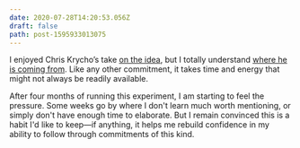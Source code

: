 ```yaml
---
date: 2020-07-28T14:20:53.056Z
draft: false
path: post-1595933013075
---
```

I enjoyed Chris Krycho’s take [on the idea](https://v5.chriskrycho.com/journal/this-week-i-learned/5/), but I totally understand [where he is coming from](https://v5.chriskrycho.com/journal/this-week-i-learned/ending-for-now/). Like any other commitment, it takes time and energy that might not always be readily available. 

After four months of running this experiment, I am starting to feel the pressure. Some weeks go by where I don't learn much worth mentioning, or simply don't have enough time to elaborate. But I remain convinced this is a habit I'd like to keep—if anything, it helps me rebuild confidence in my ability to follow through commitments of this kind.
